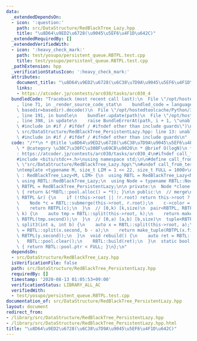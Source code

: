 ```yaml
---
data:
  _extendedDependsOn:
  - icon: ':question:'
    path: src/DataStructure/RedBlackTree_Lazy.hpp
    title: "\u8D64\u9ED2\u6728(\u9045\u5EF6\u4F1D\u642C)"
  _extendedRequiredBy: []
  _extendedVerifiedWith:
  - icon: ':heavy_check_mark:'
    path: test/yosupo/persistent_queue.RBTPL.test.cpp
    title: test/yosupo/persistent_queue.RBTPL.test.cpp
  _pathExtension: hpp
  _verificationStatusIcon: ':heavy_check_mark:'
  attributes:
    document_title: "\u8D64\u9ED2\u6728(\u6C38\u7D9A\u9045\u5EF6\u4F1D\u642C)"
    links:
    - https://atcoder.jp/contests/arc030/tasks/arc030_4
  bundledCode: "Traceback (most recent call last):\n  File \"/opt/hostedtoolcache/Python/3.9.0/x64/lib/python3.9/site-packages/onlinejudge_verify/documentation/build.py\"\
    , line 71, in _render_source_code_stat\n    bundled_code = language.bundle(stat.path,\
    \ basedir=basedir).decode()\n  File \"/opt/hostedtoolcache/Python/3.9.0/x64/lib/python3.9/site-packages/onlinejudge_verify/languages/cplusplus.py\"\
    , line 191, in bundle\n    bundler.update(path)\n  File \"/opt/hostedtoolcache/Python/3.9.0/x64/lib/python3.9/site-packages/onlinejudge_verify/languages/cplusplus_bundle.py\"\
    , line 398, in update\n    raise BundleErrorAt(path, i + 1, \"unable to process\
    \ #include in #if / #ifdef / #ifndef other than include guards\")\nonlinejudge_verify.languages.cplusplus_bundle.BundleErrorAt:\
    \ src/DataStructure/RedBlackTree_PersistentLazy.hpp: line 13: unable to process\
    \ #include in #if / #ifdef / #ifndef other than include guards\n"
  code: "/**\n * @title \u8D64\u9ED2\u6728(\u6C38\u7D9A\u9045\u5EF6\u4F1D\u642C)\n\
    \ * @category \u30C7\u30FC\u30BF\u69CB\u9020\n * @brief O(logN)\n */\n\n// verify\u7528\
    : https://atcoder.jp/contests/arc030/tasks/arc030_4\n#ifndef call_from_test\n\
    #include <bits/stdc++.h>\nusing namespace std;\n\n#define call_from_test\n#include\
    \ \"src/DataStructure/RedBlackTree_Lazy.hpp\"\n#undef call_from_test\n#endif\n\
    \ntemplate <typename M, size_t LIM = 1 << 22, size_t FULL = 1000>\nstruct RedBlackTree_PersistentLazy\
    \ : RedBlackTree_Lazy<M, LIM> {\n  using RBTL = RedBlackTree_Lazy<M, LIM>;\n \
    \ using RBTL::RedBlackTree_Lazy;\n  using Node = typename RBTL::Node;\n  using\
    \ RBTPL = RedBlackTree_PersistentLazy;\n\n private:\n  Node *clone(Node *t) override\
    \ { return &(*RBTL::pool.alloc() = *t); }\n\n public:\n  // merge\n  RBTPL operator+(const\
    \ RBTPL &r) {\n    if (!this->root || !r.root) return this->root ? *this : r;\n\
    \    Node *c = RBTL::submerge(this->root, r.root);\n    c->color = RBTL::BLACK;\n\
    \    return RBTPL(c);\n  }\n  // [0,k) [k,size)\n  pair<RBTPL, RBTPL> split(int\
    \ k) {\n    auto tmp = RBTL::split(this->root, k);\n    return make_pair(RBTPL(tmp.first),\
    \ RBTPL(tmp.second));\n  }\n  // [0,a) [a,b) [b,size)\n  tuple<RBTPL, RBTPL, RBTPL>\
    \ split3(int a, int b) {\n    auto x = RBTL::split(this->root, a);\n    auto y\
    \ = RBTL::split(x.second, b - a);\n    return make_tuple(RBTPL(x.first), RBTPL(y.first),\
    \ RBTPL(y.second));\n  }\n  void rebuild() {\n    auto ret = RBTL::dump();\n \
    \   RBTL::pool.clear();\n    RBTL::build(ret);\n  }\n  static bool almost_full()\
    \ { return RBTL::pool.ptr < FULL; }\n};\n"
  dependsOn:
  - src/DataStructure/RedBlackTree_Lazy.hpp
  isVerificationFile: false
  path: src/DataStructure/RedBlackTree_PersistentLazy.hpp
  requiredBy: []
  timestamp: '2020-08-13 01:05:53+09:00'
  verificationStatus: LIBRARY_ALL_AC
  verifiedWith:
  - test/yosupo/persistent_queue.RBTPL.test.cpp
documentation_of: src/DataStructure/RedBlackTree_PersistentLazy.hpp
layout: document
redirect_from:
- /library/src/DataStructure/RedBlackTree_PersistentLazy.hpp
- /library/src/DataStructure/RedBlackTree_PersistentLazy.hpp.html
title: "\u8D64\u9ED2\u6728(\u6C38\u7D9A\u9045\u5EF6\u4F1D\u642C)"
---
```


